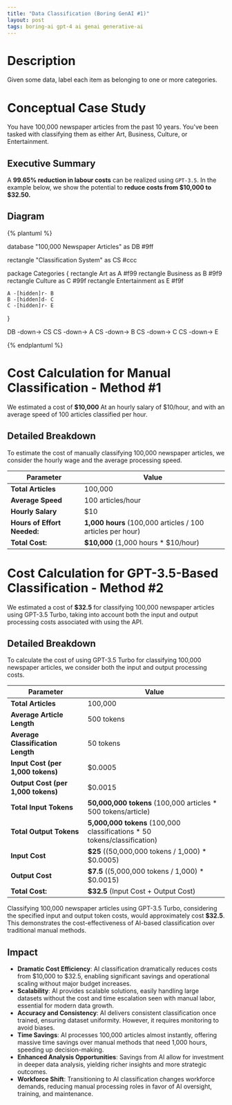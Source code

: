 ```yaml
---
title: "Data Classification (Boring GenAI #1)"
layout: post
tags: boring-ai gpt-4 ai genai generative-ai
---
```


# Description

Given some data, label each item as belonging to one or more categories.

# Conceptual Case Study

You have 100,000 newspaper articles from the past 10 years. You've been tasked with classifying them as either Art, Business, Culture, or Entertainment.

## Executive Summary

A **99.65% reduction in labour costs** can be realized using `GPT-3.5`. In the example below, we show the potential to **reduce costs from $10,000 to $32.50.**

## Diagram

{% plantuml %}

database "100,000 Newspaper Articles" as DB #9ff

rectangle "Classification System" as CS #ccc

package Categories {
    rectangle Art as A #f99
    rectangle Business as B  #9f9
    rectangle Culture as C #99f 
    rectangle Entertainment as E #f9f

    A -[hidden]r- B
    B -[hidden]d- C
    C -[hidden]r- E
}

DB -down-> CS
CS -down-> A
CS -down-> B
CS -down-> C
CS -down-> E


{% endplantuml %}

# Cost Calculation for Manual Classification - Method #1

We estimated a cost of **$10,000** At an hourly salary of $10/hour, and with an average speed of 100 articles classified per hour.

## Detailed Breakdown

To estimate the cost of manually classifying 100,000 newspaper articles, we consider the hourly wage and the average processing speed.

| Parameter              | Value             |
|------------------------|-------------------|
| **Total Articles**     | 100,000           |
| **Average Speed**      | 100 articles/hour |
| **Hourly Salary**      | $10               |
|     **Hours of Effort Needed:**                    |    **1,000 hours** (100,000 articles / 100 articles per hour)               |
| **Total Cost:** | **$10,000** (1,000 hours * $10/hour) |

# Cost Calculation for GPT-3.5-Based Classification - Method #2

We estimated a cost of **$32.5** for classifying 100,000 newspaper articles using GPT-3.5 Turbo, taking into account both the input and output processing costs associated with using the API.

## Detailed Breakdown

To calculate the cost of using GPT-3.5 Turbo for classifying 100,000 newspaper articles, we consider both the input and output processing costs.

| Parameter                         | Value                                                  |
|-----------------------------------|--------------------------------------------------------|
| **Total Articles**                | 100,000                                                |
| **Average Article Length**        | 500 tokens                                             |
| **Average Classification Length** | 50 tokens                                              |
| **Input Cost (per 1,000 tokens)** | $0.0005                                                |
| **Output Cost (per 1,000 tokens)**| $0.0015                                                |
| **Total Input Tokens**            | **50,000,000 tokens** (100,000 articles * 500 tokens/article)  |
| **Total Output Tokens**           | **5,000,000 tokens** (100,000 classifications * 50 tokens/classification) |
| **Input Cost**                    | **$25** ((50,000,000 tokens / 1,000) * $0.0005)            |
| **Output Cost**                   | **$7.5** ((5,000,000 tokens / 1,000) * $0.0015)             |
| **Total Cost:**                   | **$32.5** (Input Cost + Output Cost)                   |

Classifying 100,000 newspaper articles using GPT-3.5 Turbo, considering the specified input and output token costs, would approximately cost **$32.5**. This demonstrates the cost-effectiveness of AI-based classification over traditional manual methods.


## Impact

* **Dramatic Cost Efficiency**: AI classification dramatically reduces costs from $10,000 to $32.5, enabling significant savings and operational scaling without major budget increases.
* **Scalability**: AI provides scalable solutions, easily handling large datasets without the cost and time escalation seen with manual labor, essential for modern data growth.
* **Accuracy and Consistency**: AI delivers consistent classification once trained, ensuring dataset uniformity. However, it requires monitoring to avoid biases.
* **Time Savings**: AI processes 100,000 articles almost instantly, offering massive time savings over manual methods that need 1,000 hours, speeding up decision-making.
* **Enhanced Analysis Opportunities**: Savings from AI allow for investment in deeper data analysis, yielding richer insights and more strategic outcomes.
* **Workforce Shift**: Transitioning to AI classification changes workforce demands, reducing manual processing roles in favor of AI oversight, training, and maintenance.